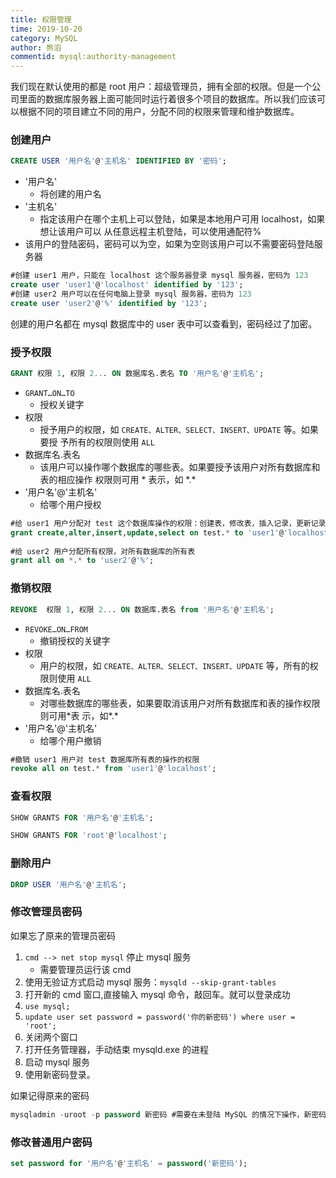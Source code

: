 ```yaml
---
title: 权限管理
time: 2019-10-20
category: MySQL
author: 熊滔
commentid: mysql:authority-management
---
```


我们现在默认使用的都是 root 用户：超级管理员，拥有全部的权限。但是一个公司里面的数据库服务器上面可能同时运行着很多个项目的数据库。所以我们应该可以根据不同的项目建立不同的用户，分配不同的权限来管理和维护数据库。

### 创建用户

```sql
CREATE USER '用户名'@'主机名' IDENTIFIED BY '密码'; 
```

- '用户名' 
  - 将创建的用户名 
- '主机名' 
  - 指定该用户在哪个主机上可以登陆，如果是本地用户可用 localhost，如果想让该用户可以 从任意远程主机登陆，可以使用通配符% 
- 该用户的登陆密码，密码可以为空，如果为空则该用户可以不需要密码登陆服务器 

```sql
#创建 user1 用户，只能在 localhost 这个服务器登录 mysql 服务器，密码为 123 
create user 'user1'@'localhost' identified by '123'; 
#创建 user2 用户可以在任何电脑上登录 mysql 服务器，密码为 123 
create user 'user2'@'%' identified by '123'; 
```

创建的用户名都在 mysql 数据库中的 user 表中可以查看到，密码经过了加密。 

### 授予权限

```sql
GRANT 权限 1, 权限 2... ON 数据库名.表名 TO '用户名'@'主机名'; 
```

- `GRANT…ON…TO` 
  - 授权关键字 
- 权限
  - 授予用户的权限，如 `CREATE、ALTER、SELECT、INSERT、UPDATE` 等。如果要授 予所有的权限则使用 `ALL` 
- 数据库名.表名 
  - 该用户可以操作哪个数据库的哪些表。如果要授予该用户对所有数据库和表的相应操作 权限则可用 \* 表示，如 \*.\* 
- '用户名'@'主机名' 
  - 给哪个用户授权

```sql
#给 user1 用户分配对 test 这个数据库操作的权限：创建表，修改表，插入记录，更新记录，查询 
grant create,alter,insert,update,select on test.* to 'user1'@'localhost'; 
 
#给 user2 用户分配所有权限，对所有数据库的所有表  
grant all on *.* to 'user2'@'%'; 
```

### 撤销权限

```sql
REVOKE  权限 1, 权限 2... ON 数据库.表名 from '用户名'@'主机名'; 
```

- `REVOKE…ON…FROM `
  - 撤销授权的关键字 
- 权限 
  - 用户的权限，如 `CREATE、ALTER、SELECT、INSERT、UPDATE` 等，所有的权限则使用 `ALL` 
- 数据库名.表名 
  - 对哪些数据库的哪些表，如果要取消该用户对所有数据库和表的操作权限则可用\*表 示，如\*.\* 
- '用户名'@'主机名' 
  - 给哪个用户撤销  

```sql
#撤销 user1 用户对 test 数据库所有表的操作的权限 
revoke all on test.* from 'user1'@'localhost'; 
```

### 查看权限

```sql
SHOW GRANTS FOR '用户名'@'主机名'; 
```

```sql
SHOW GRANTS FOR 'root'@'localhost';
```

### 删除用户

```sql
DROP USER '用户名'@'主机名'; 
```

### 修改管理员密码

如果忘了原来的管理员密码

1. `cmd --> net stop mysql` 停止 mysql 服务
   - 需要管理员运行该 cmd
2. 使用无验证方式启动 mysql 服务：`mysqld --skip-grant-tables`
3. 打开新的 cmd 窗口,直接输入 mysql 命令，敲回车。就可以登录成功
4. `use mysql;`
5. `update user set password = password('你的新密码') where user = 'root';`
6. 关闭两个窗口
7. 打开任务管理器，手动结束 mysqld.exe 的进程
8. 启动 mysql 服务
9. 使用新密码登录。

如果记得原来的密码

```sql
mysqladmin -uroot -p password 新密码 #需要在未登陆 MySQL 的情况下操作，新密码不需要加上引号。 
```

### 修改普通用户密码 

```sql
set password for '用户名'@'主机名' = password('新密码'); 
```